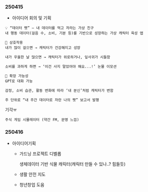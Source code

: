 ### 250415

- 아이디어 회의 및 기획


```
💡 “데이터 펫” – 내 데이터를 먹고 자라는 가상 친구
내 행동 데이터(걸음 수, 소비, 기분 등)를 기반으로 성장하는 가상 캐릭터 육성 앱

📲 상호작용
내가 많이 걸으면 → 캐릭터가 건강해지고 성장

내가 우울한 날 많으면 → 캐릭터가 위로하거나, 잎사귀가 시들함

소비를 과하게 하면 → ‘이건 사지 말았어야 해요...!’ 눈물 이모션

🔄 확장 가능성
GPT로 대화 가능

감정, 소비 습관, 활동 변화에 따라 ‘내 분신’처럼 캐릭터가 변함

주 단위로 “내 주간 데이터로 자란 나의 펫” 보고서 발행
``` 

기각ㅠ

```
주식 게임 시뮬레이터 (약간 FM, 문명 느낌)
```


### 250416

- 아이디어기획
    
    - 가드닝 프로젝트 디벨롭 

        생체데이터 기반 식물 캐릭터(캐릭터 만들 수 있나..? 힘들듯)

    - 생활 안전 지도 

    - 청년창업 도움